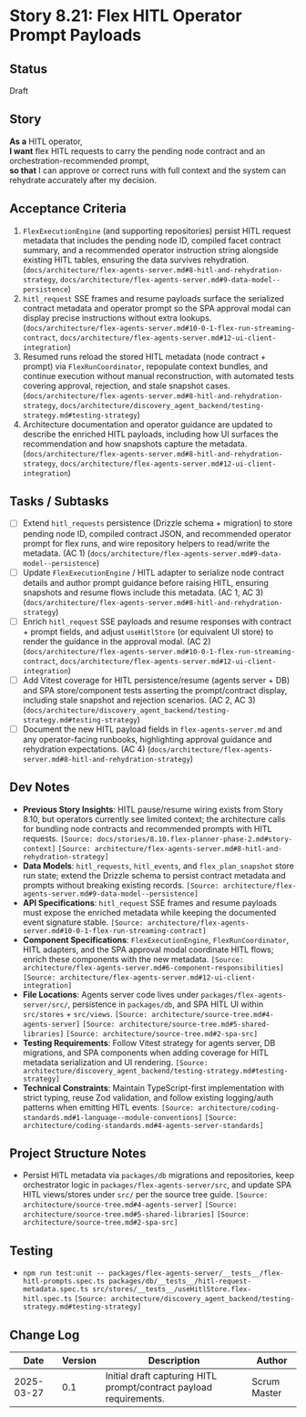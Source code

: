# Story 8.21: Flex HITL Operator Prompt Payloads

## Status
Draft

## Story
**As a** HITL operator,  
**I want** flex HITL requests to carry the pending node contract and an orchestration-recommended prompt,  
**so that** I can approve or correct runs with full context and the system can rehydrate accurately after my decision.

## Acceptance Criteria
1. `FlexExecutionEngine` (and supporting repositories) persist HITL request metadata that includes the pending node ID, compiled facet contract summary, and a recommended operator instruction string alongside existing HITL tables, ensuring the data survives rehydration. (`docs/architecture/flex-agents-server.md#8-hitl-and-rehydration-strategy`, `docs/architecture/flex-agents-server.md#9-data-model--persistence`)
2. `hitl_request` SSE frames and resume payloads surface the serialized contract metadata and operator prompt so the SPA approval modal can display precise instructions without extra lookups. (`docs/architecture/flex-agents-server.md#10-0-1-flex-run-streaming-contract`, `docs/architecture/flex-agents-server.md#12-ui-client-integration`)
3. Resumed runs reload the stored HITL metadata (node contract + prompt) via `FlexRunCoordinator`, repopulate context bundles, and continue execution without manual reconstruction, with automated tests covering approval, rejection, and stale snapshot cases. (`docs/architecture/flex-agents-server.md#8-hitl-and-rehydration-strategy`, `docs/architecture/discovery_agent_backend/testing-strategy.md#testing-strategy`)
4. Architecture documentation and operator guidance are updated to describe the enriched HITL payloads, including how UI surfaces the recommendation and how snapshots capture the metadata. (`docs/architecture/flex-agents-server.md#8-hitl-and-rehydration-strategy`, `docs/architecture/flex-agents-server.md#12-ui-client-integration`)

## Tasks / Subtasks
- [ ] Extend `hitl_requests` persistence (Drizzle schema + migration) to store pending node ID, compiled contract JSON, and recommended operator prompt for flex runs, and wire repository helpers to read/write the metadata. (AC 1) (`docs/architecture/flex-agents-server.md#9-data-model--persistence`)
- [ ] Update `FlexExecutionEngine` / HITL adapter to serialize node contract details and author prompt guidance before raising HITL, ensuring snapshots and resume flows include this metadata. (AC 1, AC 3) (`docs/architecture/flex-agents-server.md#8-hitl-and-rehydration-strategy`)
- [ ] Enrich `hitl_request` SSE payloads and resume responses with contract + prompt fields, and adjust `useHitlStore` (or equivalent UI store) to render the guidance in the approval modal. (AC 2) (`docs/architecture/flex-agents-server.md#10-0-1-flex-run-streaming-contract`, `docs/architecture/flex-agents-server.md#12-ui-client-integration`)
- [ ] Add Vitest coverage for HITL persistence/resume (agents server + DB) and SPA store/component tests asserting the prompt/contract display, including stale snapshot and rejection scenarios. (AC 2, AC 3) (`docs/architecture/discovery_agent_backend/testing-strategy.md#testing-strategy`)
- [ ] Document the new HITL payload fields in `flex-agents-server.md` and any operator-facing runbooks, highlighting approval guidance and rehydration expectations. (AC 4) (`docs/architecture/flex-agents-server.md#8-hitl-and-rehydration-strategy`)

## Dev Notes
- **Previous Story Insights**: HITL pause/resume wiring exists from Story 8.10, but operators currently see limited context; the architecture calls for bundling node contracts and recommended prompts with HITL requests. `[Source: docs/stories/8.10.flex-planner-phase-2.md#story-context]` `[Source: architecture/flex-agents-server.md#8-hitl-and-rehydration-strategy]`
- **Data Models**: `hitl_requests`, `hitl_events`, and `flex_plan_snapshot` store run state; extend the Drizzle schema to persist contract metadata and prompts without breaking existing records. `[Source: architecture/flex-agents-server.md#9-data-model--persistence]`
- **API Specifications**: `hitl_request` SSE frames and resume payloads must expose the enriched metadata while keeping the documented event signature stable. `[Source: architecture/flex-agents-server.md#10-0-1-flex-run-streaming-contract]`
- **Component Specifications**: `FlexExecutionEngine`, `FlexRunCoordinator`, HITL adapters, and the SPA approval modal coordinate HITL flows; enrich these components with the new metadata. `[Source: architecture/flex-agents-server.md#6-component-responsibilities]` `[Source: architecture/flex-agents-server.md#12-ui-client-integration]`
- **File Locations**: Agents server code lives under `packages/flex-agents-server/src/`, persistence in `packages/db`, and SPA HITL UI within `src/stores` + `src/views`. `[Source: architecture/source-tree.md#4-agents-server]` `[Source: architecture/source-tree.md#5-shared-libraries]` `[Source: architecture/source-tree.md#2-spa-src]`
- **Testing Requirements**: Follow Vitest strategy for agents server, DB migrations, and SPA components when adding coverage for HITL metadata serialization and UI rendering. `[Source: architecture/discovery_agent_backend/testing-strategy.md#testing-strategy]`
- **Technical Constraints**: Maintain TypeScript-first implementation with strict typing, reuse Zod validation, and follow existing logging/auth patterns when emitting HITL events. `[Source: architecture/coding-standards.md#1-language--module-conventions]` `[Source: architecture/coding-standards.md#4-agents-server-standards]`

## Project Structure Notes
- Persist HITL metadata via `packages/db` migrations and repositories, keep orchestrator logic in `packages/flex-agents-server/src`, and update SPA HITL views/stores under `src/` per the source tree guide. `[Source: architecture/source-tree.md#4-agents-server]` `[Source: architecture/source-tree.md#5-shared-libraries]` `[Source: architecture/source-tree.md#2-spa-src]`

## Testing
- `npm run test:unit -- packages/flex-agents-server/__tests__/flex-hitl-prompts.spec.ts packages/db/__tests__/hitl-request-metadata.spec.ts src/stores/__tests__/useHitlStore.flex-hitl.spec.ts` `[Source: architecture/discovery_agent_backend/testing-strategy.md#testing-strategy]`

## Change Log
| Date | Version | Description | Author |
|------|---------|-------------|--------|
| 2025-03-27 | 0.1 | Initial draft capturing HITL prompt/contract payload requirements. | Scrum Master |
